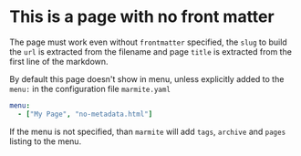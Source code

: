 

# This is a page with no front matter

The page must work even without `frontmatter` specified, the `slug` to build the
 `url` is extracted from the filename and page `title` is extracted from the
first line of the markdown.

By default this page doesn't show in menu, unless explicitly added to the `menu:`
in the configuration file `marmite.yaml`

```yaml
menu:
  - ["My Page", "no-metadata.html"]

```

If the menu is not specified, than `marmite` will add `tags`, `archive` and `pages`
listing to the menu.
